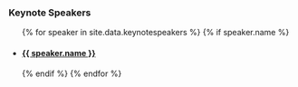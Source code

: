 
<h3>Keynote Speakers</h3>
<ul>
{% for speaker in site.data.keynotespeakers %}
    {% if speaker.name %}
        <li><a href="/program/keynotes#{{speaker.name}}" class="keynote-img" style="background-image: url(assets/images/keynotes/{{speaker.image | default: 'owasp_logo.png'}});{{speaker.style}}">
            <h4>{{ speaker.name }}</h4></a>
        </li>
    {% endif %}
{% endfor %}
</ul>